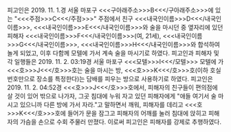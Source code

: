 피고인은 2019. 11. 1.경 서울 마포구 <<<구아래주소>>>B<<</구아래주소>>>에 있는 "<<<주점>>>C<<</주점>>>" 주점에서 친구 <<<내국인이름>>>D<<</내국인이름>>>, <<<내국인이름>>>E<<</내국인이름>>>와 술을 마시던 중 옆자리에 있던 피해자 <<<내국인이름>>>F<<</내국인이름>>>(여, 21세), <<<내국인이름>>>G<<</내국인이름>>>, <<<내국인이름>>>H<<</내국인이름>>>와 합석하여 놀게 되었고, 이후 다함께 모텔에 가서 계속 술을 마시기로 하였다.
피고인과 피해자 및 각 일행들은 2019. 11. 2. 03:19경 서울 마포구 <<<모텔>>>I<<</모텔>>> 모텔에 가 <<<호>>>J<<</호>>>호는 술을 마시는 방, <<<호>>>K<<</호>>>호(이하 호실번호만으로 장소를 특정한다)는 담배를 피우는 방으로 사용하기로 하였다.
피고인은 2019. 11. 2. 04:52경 <<<호>>>J<<</호>>>호에서, 피해자의 친구들이 편의점에 살 것이 있어 밖으로 나가자, 그곳 침대에 누워 자고 있던 피해자에게 "애들 여기서 술 마시고 있으니까 다른 방에 가서 자라."고 말하면서 깨워, 피해자를 데리고 <<<호>>>K<<</호>>>호에 들어가 문을 잠그고 피해자의 어깨를 눌러 침대에 앉히고 피해자의 가슴을 손으로 수회 주물러 만졌다.
이로써 피고인은 피해자를 강제로 추행하였다.
